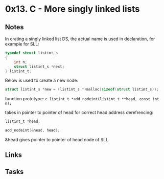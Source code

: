 # 0x13. C - More singly linked lists
## Notes
In crating a singly linked list DS, the actual name is used in declaration, for example for SLL:

```c
typedef struct listint_s
{
	int n;
	struct listint_s *next;
} listint_t;
```
Below is used to create a new node:
```c
struct listint_s *new = (listint_s *)malloc(sizeof(struct listint_s));
```
function prototype: ```c
listint_t *add_nodeint(listint_t **head, const int n);```

takes in pointer to pointer of head for correct head address derefrencing:

```c
listint_t *head;

add_nodeint(&head, head);
```
&head gives pointer to pointer of head node of SLL.

## Links

## Tasks
